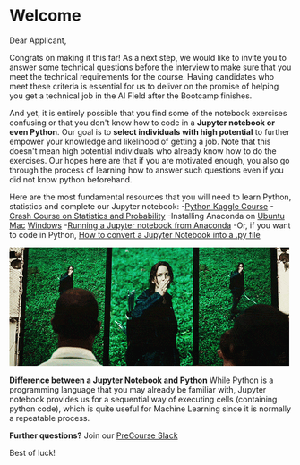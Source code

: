 # Welcome

Dear Applicant,

Congrats on making it this far! As a next step,  we would like to invite you to answer some technical questions before the interview to make sure that you meet the technical requirements for the course. Having candidates who meet these criteria is essential for us to deliver on the promise of helping you get a technical job in the AI Field after the Bootcamp finishes.

And yet, it is entirely possible that you find some of the notebook exercises confusing or that you don't know how to code in a **Jupyter notebook or even Python**. Our goal is to **select individuals with high potential** to further empower your knowledge and likelihood of getting a job. Note that this doesn't mean high potential individuals who already know how to do the exercises. Our hopes here are that if you are motivated enough, you also go through the process of learning how to answer such questions even if you did not know python beforehand. 

Here are the most fundamental resources that you will need to learn Python, statistics and complete our Jupyter notebook:
-[Python Kaggle Course](https://www.kaggle.com/learn/python)
-[Crash Course on Statistics and Probability](https://www.youtube.com/watch?v=OyddY7DlV58)
-Installing Anaconda on [Ubuntu](https://www.digitalocean.com/community/tutorials/how-to-install-anaconda-on-ubuntu-18-04-quickstart) [Mac](https://docs.anaconda.com/anaconda/install/mac-os/) [Windows](https://problemsolvingwithpython.com/01-Orientation/01.03-Installing-Anaconda-on-Windows/)
-[Running a Jupyter notebook from Anaconda](https://jupyter-notebook-beginner-guide.readthedocs.io/en/latest/execute.html)
-Or, if you want to code in Python, [How to convert a Jupyter Notebook into a .py file](https://stackoverflow.com/questions/37797709/convert-json-ipython-notebook-ipynb-to-py-file)

![](hunger.gif)

**Difference between a Jupyter Notebook and Python**
While Python is a programming language that you may already be familiar with, Jupyter notebook provides us for a sequential way of executing cells (containing python code), which is quite useful for Machine Learning since it is normally a repeatable process.

**Further questions?**
Join our [PreCourse Slack](https://join.slack.com/t/akademyai-precourse/shared_invite/enQtNzI3NzYxNzEwNDY3LTM0NzJmOGJmZDk3M2M0MTYxZTM1MGEzOWEyNzQxMjYxYzAyMzIxOGU4YWM5MDFiNTg2ODZjYzU2MmY1MThlMDg)

Best of luck!
